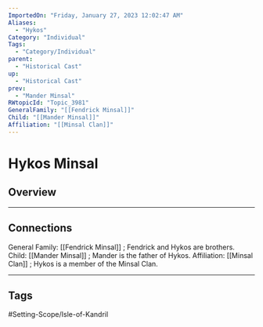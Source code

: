 ```yaml
---
ImportedOn: "Friday, January 27, 2023 12:02:47 AM"
Aliases:
  - "Hykos"
Category: "Individual"
Tags:
  - "Category/Individual"
parent:
  - "Historical Cast"
up:
  - "Historical Cast"
prev:
  - "Mander Minsal"
RWtopicId: "Topic_3981"
GeneralFamily: "[[Fendrick Minsal]]"
Child: "[[Mander Minsal]]"
Affiliation: "[[Minsal Clan]]"
---
```

# Hykos Minsal
## Overview
---
## Connections
General Family: [[Fendrick Minsal]] ; Fendrick and Hykos are brothers.
Child: [[Mander Minsal]] ; Mander is the father of Hykos.
Affiliation: [[Minsal Clan]] ; Hykos is a member of the Minsal Clan.


---
## Tags
#Setting-Scope/Isle-of-Kandril

